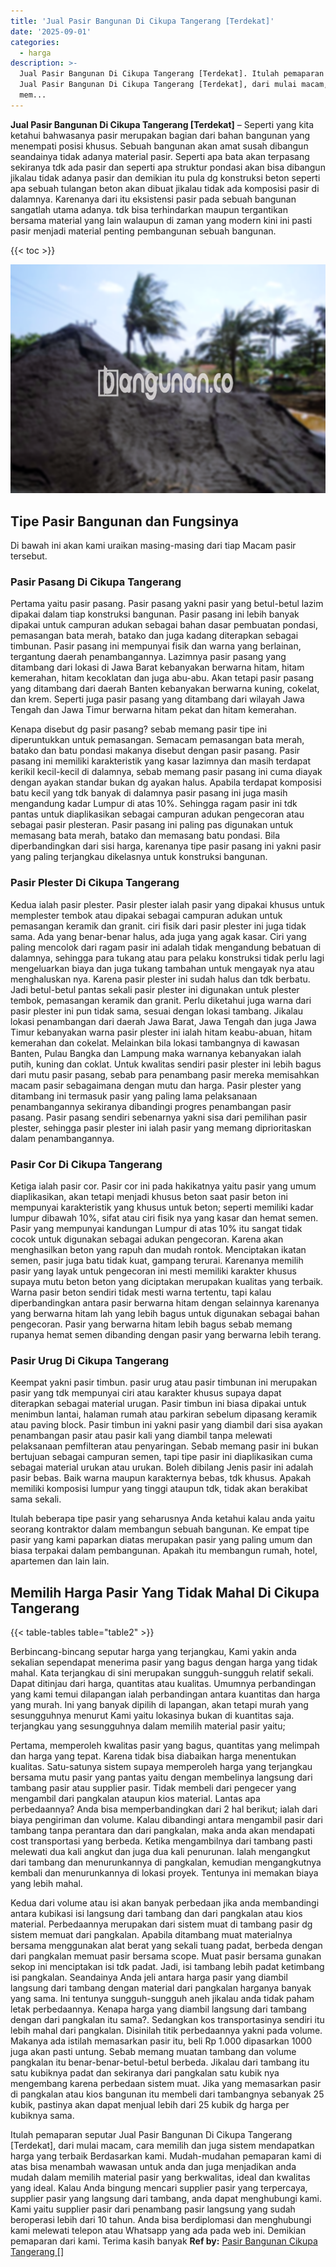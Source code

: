 ```yaml
---
title: 'Jual Pasir Bangunan Di Cikupa Tangerang [Terdekat]'
date: '2025-09-01'
categories:
  - harga
description: >-
  Jual Pasir Bangunan Di Cikupa Tangerang [Terdekat]. Itulah pemaparan seputar
  Jual Pasir Bangunan Di Cikupa Tangerang [Terdekat], dari mulai macam, cara
  mem...
---
```


**Jual Pasir Bangunan Di Cikupa Tangerang \[Terdekat\]** – Seperti yang kita ketahui bahwasanya pasir merupakan bagian dari bahan bangunan yang menempati posisi khusus. Sebuah bangunan akan amat susah dibangun seandainya tidak adanya material pasir. Seperti apa bata akan terpasang sekiranya tdk ada pasir dan seperti apa struktur pondasi akan bisa dibangun jikalau tidak adanya pasir dan demikian itu pula dg konstruksi beton seperti apa sebuah tulangan beton akan dibuat jikalau tidak ada komposisi pasir di dalamnya. Karenanya dari itu eksistensi pasir pada sebuah bangunan sangatlah utama adanya. tdk bisa terhindarkan maupun tergantikan bersama material yang lain walaupun di zaman yang modern kini ini pasti pasir menjadi material penting pembangunan sebuah bangunan.

{{< toc >}}

![Jual Pasir Bangunan Di Cikupa Tangerang [Terdekat]](/images/jual-pasir-bangunan-72.png)

## Tipe Pasir Bangunan dan Fungsinya

Di bawah ini akan kami uraikan masing-masing dari tiap Macam pasir tersebut.

### Pasir Pasang Di Cikupa Tangerang

Pertama yaitu pasir pasang. Pasir pasang yakni pasir yang betul-betul lazim dipakai dalam tiap konstruksi bangunan. Pasir pasang ini lebih banyak dipakai untuk campuran adukan sebagai bahan dasar pembuatan pondasi, pemasangan bata merah, batako dan juga kadang diterapkan sebagai timbunan. Pasir pasang ini mempunyai fisik dan warna yang berlainan, tergantung daerah penambangannya. Lazimnya pasir pasang yang ditambang dari lokasi di Jawa Barat kebanyakan berwarna hitam, hitam kemerahan, hitam kecoklatan dan juga abu-abu. Akan tetapi pasir pasang yang ditambang dari daerah Banten kebanyakan berwarna kuning, cokelat, dan krem. Seperti juga pasir pasang yang ditambang dari wilayah Jawa Tengah dan Jawa Timur berwarna hitam pekat dan hitam kemerahan.

Kenapa disebut dg pasir pasang? sebab memang pasir tipe ini diperuntukkan untuk pemasangan. Semacam pemasangan bata merah, batako dan batu pondasi makanya disebut dengan pasir pasang. Pasir pasang ini memiliki karakteristik yang kasar lazimnya dan masih terdapat kerikil kecil-kecil di dalamnya, sebab memang pasir pasang ini cuma diayak dengan ayakan standar bukan dg ayakan halus. Apabila terdapat komposisi batu kecil yang tdk banyak di dalamnya pasir pasang ini juga masih mengandung kadar Lumpur di atas 10%. Sehingga ragam pasir ini tdk pantas untuk diaplikasikan sebagai campuran adukan pengecoran atau sebagai pasir plesteran. Pasir pasang ini paling pas digunakan untuk memasang bata merah, batako dan memasang batu pondasi. Bila diperbandingkan dari sisi harga, karenanya tipe pasir pasang ini yakni pasir yang paling terjangkau dikelasnya untuk konstruksi bangunan.

### Pasir Plester Di Cikupa Tangerang

Kedua ialah pasir plester. Pasir plester ialah pasir yang dipakai khusus untuk memplester tembok atau dipakai sebagai campuran adukan untuk pemasangan keramik dan granit. ciri fisik dari pasir plester ini juga tidak sama. Ada yang benar-benar halus, ada juga yang agak kasar. Ciri yang paling mencolok dari ragam pasir ini adalah tidak mengandung bebatuan di dalamnya, sehingga para tukang atau para pelaku konstruksi tidak perlu lagi mengeluarkan biaya dan juga tukang tambahan untuk mengayak nya atau menghaluskan nya. Karena pasir plester ini sudah halus dan tdk berbatu. Jadi betul-betul pantas sekali pasir plester ini digunakan untuk plester tembok, pemasangan keramik dan granit. Perlu diketahui juga warna dari pasir plester ini pun tidak sama, sesuai dengan lokasi tambang. Jikalau lokasi penambangan dari daerah Jawa Barat, Jawa Tengah dan juga Jawa Timur kebanyakan warna pasir plester ini ialah hitam keabu-abuan, hitam kemerahan dan cokelat. Melainkan bila lokasi tambangnya di kawasan Banten, Pulau Bangka dan Lampung maka warnanya kebanyakan ialah putih, kuning dan coklat. Untuk kwalitas sendiri pasir plester ini lebih bagus dari mutu pasir pasang, sebab para penambang pasir mereka memisahkan macam pasir sebagaimana dengan mutu dan harga. Pasir plester yang ditambang ini termasuk pasir yang paling lama pelaksanaan penambangannya sekiranya dibandingi progres penambangan pasir pasang. Pasir pasang sendiri sebenarnya yakni sisa dari pemilihan pasir plester, sehingga pasir plester ini ialah pasir yang memang diprioritaskan dalam penambangannya.

### Pasir Cor Di Cikupa Tangerang

Ketiga ialah pasir cor. Pasir cor ini pada hakikatnya yaitu pasir yang umum diaplikasikan, akan tetapi menjadi khusus beton saat pasir beton ini mempunyai karakteristik yang khusus untuk beton; seperti memiliki kadar lumpur dibawah 10%, sifat atau ciri fisik nya yang kasar dan hemat semen. Pasir yang mempunyai kandungan Lumpur di atas 10% itu sangat tidak cocok untuk digunakan sebagai adukan pengecoran. Karena akan menghasilkan beton yang rapuh dan mudah rontok. Menciptakan ikatan semen, pasir juga batu tidak kuat, gampang terurai. Karenanya memilih pasir yang layak untuk pengecoran ini mesti memiliki karakter khusus supaya mutu beton beton yang diciptakan merupakan kualitas yang terbaik. Warna pasir beton sendiri tidak mesti warna tertentu, tapi kalau diperbandingkan antara pasir berwarna hitam dengan selainnya karenanya yang berwarna hitam lah yang lebih bagus untuk digunakan sebagai bahan pengecoran. Pasir yang berwarna hitam lebih bagus sebab memang rupanya hemat semen dibanding dengan pasir yang berwarna lebih terang.

### Pasir Urug Di Cikupa Tangerang

Keempat yakni pasir timbun. pasir urug atau pasir timbunan ini merupakan pasir yang tdk mempunyai ciri atau karakter khusus supaya dapat diterapkan sebagai material urugan. Pasir timbun ini biasa dipakai untuk menimbun lantai, halaman rumah atau parkiran sebelum dipasang keramik atau paving block. Pasir timbun ini yakni pasir yang diambil dari sisa ayakan penambangan pasir atau pasir kali yang diambil tanpa melewati pelaksanaan pemfilteran atau penyaringan. Sebab memang pasir ini bukan bertujuan sebagai campuran semen, tapi tipe pasir ini diaplikasikan cuma sebagai material urukan atau urukan. Boleh dibilang Jenis pasir ini adalah pasir bebas. Baik warna maupun karakternya bebas, tdk khusus. Apakah memiliki komposisi lumpur yang tinggi ataupun tdk, tidak akan berakibat sama sekali.

Itulah beberapa tipe pasir yang seharusnya Anda ketahui kalau anda yaitu seorang kontraktor dalam membangun sebuah bangunan. Ke empat tipe pasir yang kami paparkan diatas merupakan pasir yang paling umum dan biasa terpakai dalam pembangunan. Apakah itu membangun rumah, hotel, apartemen dan lain lain.

## Memilih Harga Pasir Yang Tidak Mahal Di Cikupa Tangerang

{{< table-tables table="table2" >}}

Berbincang-bincang seputar harga yang terjangkau, Kami yakin anda sekalian sependapat menerima pasir yang bagus dengan harga yang tidak mahal. Kata terjangkau di sini merupakan sungguh-sungguh relatif sekali. Dapat ditinjau dari harga, quantitas atau kualitas. Umumnya perbandingan yang kami temui dilapangan ialah perbandingan antara kuantitas dan harga yang murah. Ini yang banyak dipilih di lapangan, akan tetapi murah yang sesungguhnya menurut Kami yaitu lokasinya bukan di kuantitas saja. terjangkau yang sesungguhnya dalam memilih material pasir yaitu;

Pertama, memperoleh kwalitas pasir yang bagus, quantitas yang melimpah dan harga yang tepat. Karena tidak bisa diabaikan harga menentukan kualitas. Satu-satunya sistem supaya memperoleh harga yang terjangkau bersama mutu pasir yang pantas yaitu dengan membelinya langsung dari tambang pasir atau supplier pasir. Tidak membeli dari pengecer yang mengambil dari pangkalan ataupun kios material. Lantas apa perbedaannya? Anda bisa memperbandingkan dari 2 hal berikut; ialah dari biaya pengiriman dan volume. Kalau dibandingi antara mengambil pasir dari tambang tanpa perantara dan dari pangkalan, maka anda akan mendapati cost transportasi yang berbeda. Ketika mengambilnya dari tambang pasti melewati dua kali angkut dan juga dua kali penurunan. Ialah mengangkut dari tambang dan menurunkannya di pangkalan, kemudian mengangkutnya kembali dan menurunkannya di lokasi proyek. Tentunya ini memakan biaya yang lebih mahal.

Kedua dari volume atau isi akan banyak perbedaan jika anda membandingi antara kubikasi isi langsung dari tambang dan dari pangkalan atau kios material. Perbedaannya merupakan dari sistem muat di tambang pasir dg sistem memuat dari pangkalan. Apabila ditambang muat materialnya bersama menggunakan alat berat yang sekali tuang padat, berbeda dengan dari pangkalan memuat pasir bersama scope. Muat pasir bersama gunakan sekop ini menciptakan isi tdk padat. Jadi, isi tambang lebih padat ketimbang isi pangkalan. Seandainya Anda jeli antara harga pasir yang diambil langsung dari tambang dengan material dari pangkalan harganya banyak yang sama. Ini tentunya sungguh-sungguh aneh jikalau anda tidak paham letak perbedaannya. Kenapa harga yang diambil langsung dari tambang dengan dari pangkalan itu sama?. Sedangkan kos transportasinya sendiri itu lebih mahal dari pangkalan. Disinilah titik perbedaannya yakni pada volume. Makanya ada istilah memasarkan pasir itu, beli Rp 1.000 dipasarkan 1000 juga akan pasti untung. Sebab memang muatan tambang dan volume pangkalan itu benar-benar-betul-betul berbeda. Jikalau dari tambang itu satu kubiknya padat dan sekiranya dari pangkalan satu kubik nya mengembang karena perbedaan sistem muat. Jika yang memasarkan pasir di pangkalan atau kios bangunan itu membeli dari tambangnya sebanyak 25 kubik, pastinya akan dapat menjual lebih dari 25 kubik dg harga per kubiknya sama.

Itulah pemaparan seputar Jual Pasir Bangunan Di Cikupa Tangerang \[Terdekat\], dari mulai macam, cara memilih dan juga sistem mendapatkan harga yang terbaik Berdasarkan kami. Mudah-mudahan pemaparan kami di atas bisa menambah wawasan untuk anda dan juga menjadikan anda mudah dalam memilih material pasir yang berkwalitas, ideal dan kwalitas yang ideal. Kalau Anda bingung mencari supplier pasir yang terpercaya, supplier pasir yang langsung dari tambang, anda dapat menghubungi kami. Kami yaitu supplier pasir dari penambang pasir langsung yang sudah beroperasi lebih dari 10 tahun. Anda bisa berdiplomasi dan menghubungi kami melewati telepon atau Whatsapp yang ada pada web ini. Demikian pemaparan dari kami. Terima kasih banyak
**Ref by:** [Pasir Bangunan Cikupa Tangerang []](https://id.wikipedia.org/wiki/Pasir)
